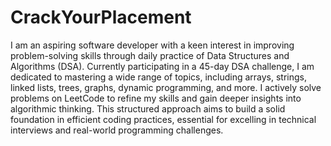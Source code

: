 # CrackYourPlacement

I am an aspiring software developer with a keen interest in improving problem-solving skills through daily practice of Data Structures and Algorithms (DSA). Currently participating in a 45-day DSA challenge, I am dedicated to mastering a wide range of topics, including arrays, strings, linked lists, trees, graphs, dynamic programming, and more. I actively solve problems on LeetCode to refine my skills and gain deeper insights into algorithmic thinking. This structured approach aims to build a solid foundation in efficient coding practices, essential for excelling in technical interviews and real-world programming challenges.
